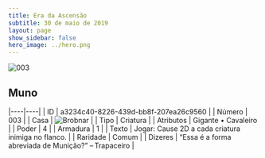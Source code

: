 ```yaml
---
title: Era da Ascensão
subtitle: 30 de maio de 2019
layout: page
show_sidebar: false
hero_image: ../hero.png
---
```


![003](https://cdn.keyforgegame.com/media/card_front/pt/435_003_7558PM9XQ48P_pt.png)

## Muno

|----|----|
| ID | a3234c40-8226-439d-bb8f-207ea26c9560 |
| Número | 003 |
| Casa | ![Brobnar](https://archonarcana.com/images/thumb/e/e0/Brobnar.png/22px-Brobnar.png "Brobnar") |
| Tipo | Criatura |
| Atributos | Gigante • Cavaleiro |
| Poder | 4 |
| Armadura | 1 |
| Texto | Jogar: Cause 2D a cada criatura inimiga no flanco. |
| Raridade | Comum |
| Dizeres | “Essa é a forma abreviada de Munição?” – Trapaceiro |
